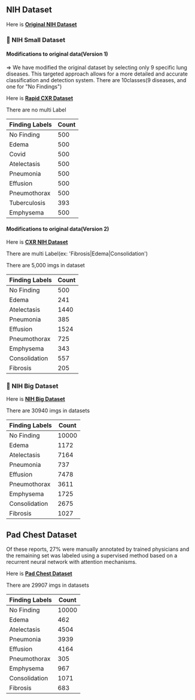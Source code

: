 ## NIH Dataset
Here is **[Original NIH Dataset](https://www.kaggle.com/datasets/nih-chest-xrays/data)**

### 📌 NIH Small Dataset

#### Modifications to original data(Version 1)
=> We have modified the original dataset by selecting only 9 specific lung diseases. This targeted approach allows for a more detailed and accurate classification and detection system.
There are 10classes(9 diseases, and one for "No Findings")


Here is **[Rapid CXR Dataset](https://www.kaggle.com/datasets/seoyunje/rapid-cxr-dataset)**

There are no multi Label 

  | Finding Labels       | Count |
  |----------------------|-------|
  | No Finding           | 500   |
  | Edema                | 500   |
  | Covid                | 500   |
  | Atelectasis          | 500   |
  | Pneumonia            | 500   |
  | Effusion             | 500   |
  | Pneumothorax         | 500   |
  | Tuberculosis         | 393   |
  | Emphysema            | 500   |


#### Modifications to original data(Version 2)

Here is **[CXR NIH Dataset](https://www.kaggle.com/datasets/seoyunje/cxr-nih-dataset/data)**

There are multi Label(ex: 'Fibrosis|Edema|Consolidation')

There are 5,000 imgs in dataset

  | Finding Labels       | Count |
  |----------------------|-------|
  | No Finding           | 500   |
  | Edema                | 241   |
  | Atelectasis          | 1440   |
  | Pneumonia            | 385   |
  | Effusion             | 1524   |
  | Pneumothorax         | 725   |
  | Emphysema            | 343   |
  | Consolidation        | 557   |
  | Fibrosis             | 205   |

  ### 📌 NIH Big Dataset

  Here is **[NIH Big Dataset](https://www.kaggle.com/datasets/seoyunje/nih-big-dataset)**

  There are 30940 imgs in datasets

  | Finding Labels       | Count |
  |----------------------|-------|
  | No Finding           | 10000   |
  | Edema                | 1172   |
  | Atelectasis          | 7164   |
  | Pneumonia            | 737   |
  | Effusion             | 7478   |
  | Pneumothorax         | 3611   |
  | Emphysema            | 1725   |
  | Consolidation        | 2675   |
  | Fibrosis             | 1027   |

  ## Pad Chest Dataset 
  Of these reports, 27% were manually annotated by trained physicians and the remaining set was labeled using a supervised method based on a recurrent neural network with attention mechanisms.
    
  Here is **[Pad Chest Dataset](https://www.kaggle.com/datasets/seoyunje/pc-dataset)**

  There are 29907 imgs in datasets

  | Finding Labels       | Count |
  |----------------------|-------|
  | No Finding           | 10000   |
  | Edema                | 462   |
  | Atelectasis          | 4504   |
  | Pneumonia            | 3939   |
  | Effusion             | 4164   |
  | Pneumothorax         | 305   |
  | Emphysema            | 967   |
  | Consolidation        | 1071  |
  | Fibrosis             | 683   |
  
